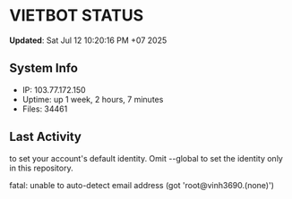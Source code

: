 # VIETBOT STATUS
**Updated**: Sat Jul 12 10:20:16 PM +07 2025

## System Info
- IP: 103.77.172.150
- Uptime: up 1 week, 2 hours, 7 minutes
- Files: 34461

## Last Activity

to set your account's default identity.
Omit --global to set the identity only in this repository.

fatal: unable to auto-detect email address (got 'root@vinh3690.(none)')

